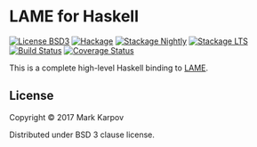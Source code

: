 # LAME for Haskell

[![License BSD3](https://img.shields.io/badge/license-BSD3-brightgreen.svg)](http://opensource.org/licenses/BSD-3-Clause)
[![Hackage](https://img.shields.io/hackage/v/lame.svg?style=flat)](https://hackage.haskell.org/package/lame)
[![Stackage Nightly](http://stackage.org/package/lame/badge/nightly)](http://stackage.org/nightly/package/lame)
[![Stackage LTS](http://stackage.org/package/lame/badge/lts)](http://stackage.org/lts/package/lame)
[![Build Status](https://travis-ci.org/mrkkrp/lame.svg?branch=master)](https://travis-ci.org/mrkkrp/lame)
[![Coverage Status](https://coveralls.io/repos/mrkkrp/lame/badge.svg?branch=master&service=github)](https://coveralls.io/github/mrkkrp/lame?branch=master)

This is a complete high-level Haskell binding
to [LAME](http://lame.sourceforge.net/).

## License

Copyright © 2017 Mark Karpov

Distributed under BSD 3 clause license.
